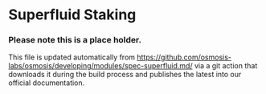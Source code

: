 # Superfluid Staking
### Please note this is a place holder.
This file is updated automatically from https://github.com/osmosis-labs/osmosis/developing/modules/spec-superfluid.md/ via a git action that downloads it during the build process and publishes the latest into our official documentation.
